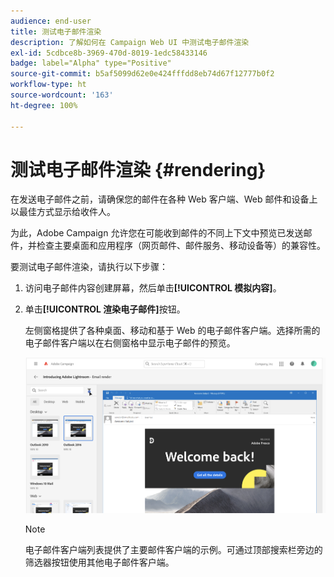 ```yaml
---
audience: end-user
title: 测试电子邮件渲染
description: 了解如何在 Campaign Web UI 中测试电子邮件渲染
exl-id: 5cdbce8b-3969-470d-8019-1edc58433146
badge: label="Alpha" type="Positive"
source-git-commit: b5af5099d62e0e424fffdd8eb74d67f12777b0f2
workflow-type: ht
source-wordcount: '163'
ht-degree: 100%

---
```



# 测试电子邮件渲染 {#rendering}


在发送电子邮件之前，请确保您的邮件在各种 Web 客户端、Web 邮件和设备上以最佳方式显示给收件人。

为此，Adobe Campaign 允许您在可能收到邮件的不同上下文中预览已发送邮件，并检查主要桌面和应用程序（网页邮件、邮件服务、移动设备等）的兼容性。

要测试电子邮件渲染，请执行以下步骤：

1. 访问电子邮件内容创建屏幕，然后单击&#x200B;**[!UICONTROL 模拟内容]**。

1. 单击&#x200B;**[!UICONTROL 渲染电子邮件]**&#x200B;按钮。

   左侧窗格提供了各种桌面、移动和基于 Web 的电子邮件客户端。选择所需的电子邮件客户端以在右侧窗格中显示电子邮件的预览。

   ![](assets/render-context.png)

   >[!NOTE]
   >
   >电子邮件客户端列表提供了主要邮件客户端的示例。可通过顶部搜索栏旁边的筛选器按钮使用其他电子邮件客户端。
